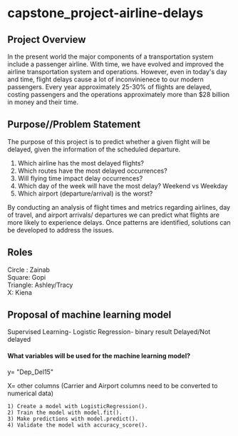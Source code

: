 # capstone_project-airline-delays
## Project Overview
In the present world the major components of a transportation system include a passenger airline. With time, we have evolved and improved the airline transportation system and operations. However, even in today's day and time, flight delays cause a lot of inconvinienece to our modern passengers. Every year approximately 25-30% of flights are delayed, costing passengers and the operations approximately more than $28 billion in money and their time.

## Purpose//Problem Statement
The purpose of this project is to predict whether a given flight will be delayed, given the information of the scheduled departure.
1. Which airline has the most delayed flights?
2. Which routes have the most delayed occurrences?
3. Will flying time impact delay occurrences?
4. Which day of the week will have the most delay? Weekend vs Weekday
5. Which airport (departure/arrival) is the worst?

By conducting an analysis of flight times and metrics regarding airlines, day of travel, and airport arrivals/ departures we can predict what flights are more likely to experience delays. Once patterns are identified, solutions can be developed to address the issues.

## Roles
Circle : Zainab <br>
Square: Gopi <br>
Triangle: Ashley/Tracy <br>
X: Kiena <br>

## Proposal of machine learning model
Supervised Learning- Logistic Regression- binary result Delayed/Not delayed

#### What variables will be used for the machine learning model?

  y= "Dep_Del15"

  X= other columns (Carrier and Airport columns need to be converted to numerical data)

    1) Create a model with LogisticRegression().
    2) Train the model with model.fit().
    3) Make predictions with model.predict().
    4) Validate the model with accuracy_score().

 

